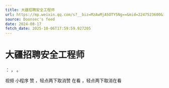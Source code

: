```yaml
---
title: 大疆招聘安全工程师
url: https://mp.weixin.qq.com/s?__biz=MzAwMjA5OTY5Ng==&mid=2247523600&idx=1&sn=24ae3f956006fc64b86f066fca6cf77d
source: Doonsec's feed
date: 2024-08-17
fetch_date: 2025-10-06T17:59:59.927205
---
```


# 大疆招聘安全工程师

：
，
。

视频
小程序
赞
，轻点两下取消赞
在看
，轻点两下取消在看
